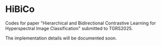 # HiBiCo
Codes for paper "Hierarchical and Bidirectional Contrastive Learning for Hyperspectral Image Classification" submitted to TGRS2025.

The implementation details will be documented soon.
